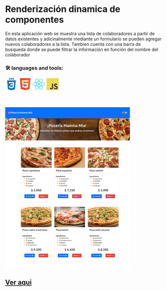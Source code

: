# Renderización dinamica de componentes

En esta aplicación web se muestra una lista de colaboradores a partir de datos existentes y adicinalmente mediante un formulario se pueden agregar nuevos colaboradores a la lista. Tambien cuenta con una barra de busqueda donde se puede filtrar la información en función del nombre del colaborador

### :hammer_and_wrench: languages and tools:

<div>
  <img src="https://github.com/devicons/devicon/blob/master/icons/css3/css3-plain-wordmark.svg" title="CSS3" alt="CSS" width="40" height= "40"/> 
  <img src="https://github.com/devicons/devicon/blob/master/icons/html5/html5-original.svg" title="HTML5" alt="HTML" width="40" height="40 "/>
   <img src="https://github.com/devicons/devicon/blob/master/icons/react/react-original.svg" title="REACT" alt="REACT" width="40" height="40 "/> 
  <img src="https://github.com/devicons/devicon/blob/master/icons/javascript/javascript-original.svg" title="JavaScript" alt="JavaScript" width="40" height="40 "/> 
</div>
<br><br><br>

<img src="https://github.com/erlisrivas/Pizzeria-react/blob/master/pizzeriaimg.png" width="400">


## [Ver aqui](https://colaboradores-five.vercel.app/)
